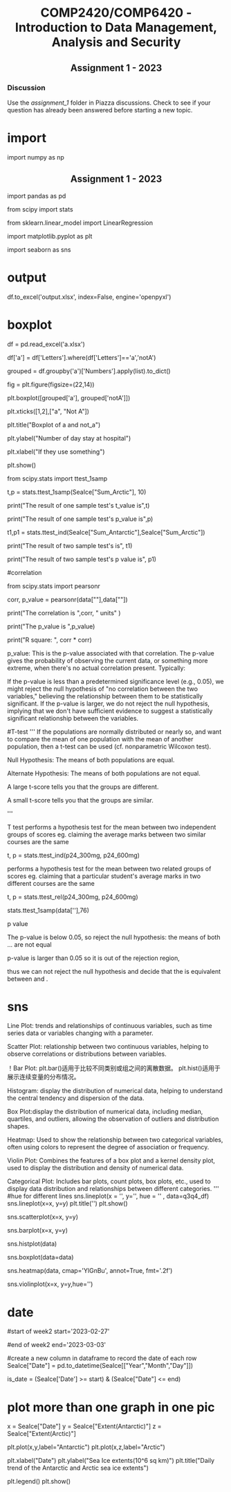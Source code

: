 <h1 align='center'> COMP2420/COMP6420 - Introduction to Data Management, Analysis and Security</h1>

<h2 align='center'> Assignment 1 - 2023</h2>


### Discussion

Use the *assignment_1* folder in Piazza discussions.  Check to see if your question has already been answered before starting a new topic.

# import
import numpy as np
<h2 align='center'> Assignment 1 - 2023</h2>

import pandas as pd

from scipy import stats

from sklearn.linear_model import LinearRegression

import matplotlib.pyplot as plt


import seaborn as sns

# output
df.to_excel('output.xlsx', index=False, engine='openpyxl')

# boxplot
df = pd.read_excel('a.xlsx')

df['a'] = df['Letters'].where(df['Letters']=='a','notA')

grouped = df.groupby('a')['Numbers'].apply(list).to_dict()

fig = plt.figure(figsize=(22,14))

plt.boxplot([grouped['a'], grouped['notA']])

plt.xticks([1,2],["a", "Not A"])

plt.title("Boxplot of a and not_a")

plt.ylabel("Number of day stay at hospital")

plt.xlabel("If they use something")

plt.show()

from scipy.stats import ttest_1samp


t,p = stats.ttest_1samp(SeaIce["Sum_Arctic"], 10)

print("The result of one sample test's t_value is",t)

print("The result of one sample test's p_value is",p)

t1,p1 = stats.ttest_ind(SeaIce["Sum_Antarctic"],SeaIce["Sum_Arctic"])

print("The result of two sample test's is", t1)

print("The result of two sample test's p value is", p1)


#correlation

from scipy.stats import pearsonr

corr, p_value = pearsonr(data[""],data[""])

print("The correlation is ",corr, " units" )

print("The p_value is ",p_value)

print("R square: ", corr * corr)

p_value: This is the p-value associated with that correlation. The p-value gives the probability of observing the current data, or something more extreme, when there's no actual correlation present. Typically:

If the p-value is less than a predetermined significance level (e.g., 0.05), we might reject the null hypothesis of "no correlation between the two variables," believing the relationship between them to be statistically significant.
If the p-value is larger, we do not reject the null hypothesis, implying that we don't have sufficient evidence to suggest a statistically significant relationship between the variables.

#T-test
'''
If the populations are normally distributed or nearly so, and want to compare the mean of one population with the mean of another population,
then a t-test can be used (cf. nonparametric Wilcoxon test). 

Null Hypothesis: The means of both populations are equal.

Alternate Hypothesis: The means of both populations are not equal.

A large t-score tells you that the groups are different.

A small t-score tells you that the groups are similar.

'''

T test performs a hypothesis test for the mean between two independent groups of scores 
eg. claiming the average marks between two similar courses are the same

t, p = stats.ttest_ind(p24_300mg, p24_600mg)


performs a hypothesis test for the mean between two related groups of scores
eg. claiming that a particular student's average marks in two different courses are the same

t, p = stats.ttest_rel(p24_300mg, p24_600mg)

stats.ttest_1samp(data[''],76)

p value

The p-value is below 0.05, so reject the null hypothesis: the means of both ... are not equal

p-value is larger than 0.05 so it is out of the rejection region, 

thus we can not reject the null hypothesis and decide that the  is equivalent between  and .


# sns

Line Plot: trends and relationships of continuous variables, such as time series data or variables changing with a parameter.

Scatter Plot: relationship between two continuous variables, helping to observe correlations or distributions between variables.


！Bar Plot: plt.bar()适用于比较不同类别或组之间的离散数据。
plt.hist()适用于展示连续变量的分布情况。

Histogram: display the distribution of numerical data, helping to understand the central tendency and dispersion of the data.

Box Plot:display the distribution of numerical data, including median, quartiles, and outliers, allowing the observation of outliers and distribution shapes.

Heatmap: Used to show the relationship between two categorical variables, often using colors to represent the degree of association or frequency.

Violin Plot: Combines the features of a box plot and a kernel density plot, used to display the distribution and density of numerical data.

Categorical Plot: Includes bar plots, count plots, box plots, etc., used to display data distribution and relationships between different categories.
'''
#hue for different lines
sns.lineplot(x = '', y='', hue = '' , data=q3q4_df)
sns.lineplot(x=x, y=y)
plt.title('')
plt.show()

sns.scatterplot(x=x, y=y)

sns.barplot(x=x, y=y)

sns.histplot(data)

sns.boxplot(data=data)

sns.heatmap(data, cmap='YlGnBu', annot=True, fmt='.2f')

sns.violinplot(x=x, y=y,hue='')


# date
#start of week2
start='2023-02-27'

#end of week2
end='2023-03-03'

#create a new column in dataframe to record the date of each row
SeaIce["Date"] = pd.to_datetime(SeaIce[["Year","Month","Day"]])


is_date = (SeaIce['Date'] >= start) & (SeaIce["Date"] <= end)

# plot more than one graph in one pic

x = SeaIce["Date"]
y = SeaIce["Extent(Antarctic)"]
z = SeaIce["Extent(Arctic)"]

plt.plot(x,y,label="Antarctic")
plt.plot(x,z,label="Arctic")

plt.xlabel("Date")
plt.ylabel("Sea Ice extents(10^6 sq km)")
plt.title("Daily trend of the Antarctic and Arctic sea ice extents")

plt.legend()
plt.show()
